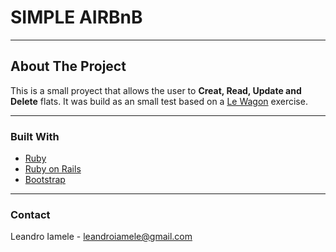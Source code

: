 # SIMPLE AIRBnB
---

## About The Project

This is a small proyect that allows the user to **Creat, Read, Update and Delete** flats. It was build as an small test based on a [Le Wagon](https://www.lewagon.com/) exercise.

---

### Built With

* [Ruby](https://www.ruby-lang.org/)
* [Ruby on Rails](https://rubyonrails.org/)
* [Bootstrap](https://getbootstrap.com/)

---

### Contact

Leandro Iamele -  leandroiamele@gmail.com